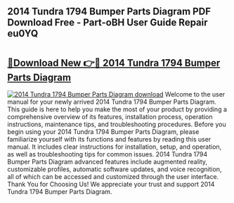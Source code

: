 ## 2014 Tundra 1794 Bumper Parts Diagram PDF Download Free - Part-oBH User Guide Repair eu0YQ

# <h2><a href="http://dfsoo5.blite.top/?on=2014+Tundra+1794+Bumper+Parts+Diagram">🔗Download New 👉🔴 2014 Tundra 1794 Bumper Parts Diagram</a></h2>

[![2014 Tundra 1794 Bumper Parts Diagram download](https://i.imgur.com/lujVjoI.png)](http://dfsoo5.blite.top/?on=2014+Tundra+1794+Bumper+Parts+Diagram)
Welcome to the user manual for your newly arrived 2014 Tundra 1794 Bumper Parts Diagram. This guide is here to help you make the most of your product by providing a comprehensive overview of its features, installation process, operation instructions, maintenance tips, and troubleshooting procedures. Before you begin using your 2014 Tundra 1794 Bumper Parts Diagram, please familiarize yourself with its functions and features by reading this user manual. It includes clear instructions for installation, setup, and operation, as well as troubleshooting tips for common issues. 2014 Tundra 1794 Bumper Parts Diagram advanced features include augmented reality, customizable profiles, automatic software updates, and voice recognition, all of which can be accessed and customized through the user interface. Thank You for Choosing Us! We appreciate your trust and support 2014 Tundra 1794 Bumper Parts Diagram.
